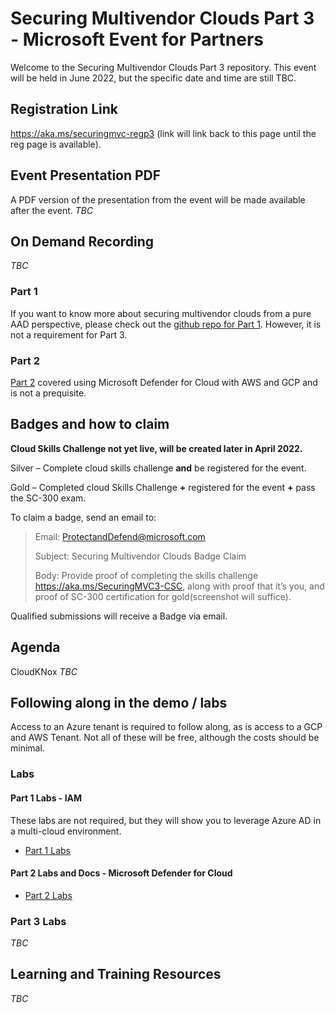 
# Securing Multivendor Clouds Part 3 - Microsoft Event for Partners

Welcome to the Securing Multivendor Clouds Part 3 repository. This event will be held in June 2022, but the specific date and time are still TBC.

## Registration Link
https://aka.ms/securingmvc-regp3 (link will link back to this page until the reg page is available).

## Event Presentation PDF
A PDF version of the presentation from the event will be made available after the event.
*TBC*

## On Demand Recording ##
*TBC*


### Part 1
If you want to know more about securing multivendor clouds from a pure AAD perspective, please check out the [github repo for Part 1](https://github.com/LuciBlanchardMSFT/SecuringMultiVendorClouds). However, it is not a requirement for Part 3.

### Part 2
[Part 2](https://github.com/ActualCassandra/SecuringMultiVendorCloudsPart2) covered using Microsoft Defender for Cloud with AWS and GCP and is not a prequisite. 

## Badges and how to claim

**Cloud Skills Challenge not yet live, will be created later in April 2022.**

Silver – Complete cloud skills challenge **and** be registered for the event.

Gold – Completed cloud Skills Challenge **+** registered for the event **+** pass the SC-300 exam.

To claim a badge, send an email to:

 > Email: ProtectandDefend@microsoft.com
 > 
 > Subject: Securing Multivendor Clouds Badge Claim
 > 
 > Body: Provide proof of completing the skills challenge https://aka.ms/SecuringMVC3-CSC, along with proof that it’s you, and proof of SC-300 certification for gold(screenshot will suffice).

Qualified submissions will receive a Badge via email.

## Agenda
CloudKNox *TBC*

## Following along in the demo / labs
Access to an Azure tenant is required to follow along, as is access to a GCP and AWS Tenant. Not all of these will be free, although the costs should be minimal. 

### Labs
#### Part 1 Labs - IAM
These labs are not required, but they will show you to leverage Azure AD in a multi-cloud environment. 
- [Part 1 Labs](http://aka.ms/securingmvc-repo)

#### Part 2 Labs and Docs - Microsoft Defender for Cloud
 - [Part 2 Labs](https://github.com/ActualCassandra/SecuringMultiVendorCloudsPart2#following-along-in-the-demo--labs)

### Part 3 Labs
*TBC*


## Learning and Training Resources
*TBC*
